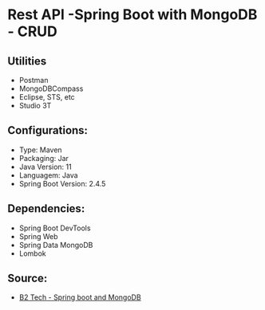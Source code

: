 # Rest API -Spring Boot with MongoDB - CRUD


## Utilities
<ul>
  <li>Postman</li>
  <li>MongoDBCompass</li>
  <li>Eclipse, STS, etc</li>
  <li>Studio 3T</li>
</ul>

## Configurations:

<ul>
  <li>Type: Maven</li>
  <li>Packaging: Jar</li>
  <li>Java Version: 11</li>
  <li>Languagem: Java</li>
  <li>Spring Boot Version: 2.4.5</li>
 </ul>


## Dependencies:

<ul>
  <li>Spring Boot DevTools </li>
  <li>Spring Web</li>
  <li>Spring Data MongoDB</li>
  <li>Lombok</li>
</ul>

## Source:

<ul>
  <li><a href="https://www.youtube.com/watch?v=WUMIplH9_NE&list=PLA7e3zmT6XQUjrwAoOHvNu80Axuf-3jft">B2 Tech - Spring boot and MongoDB</a></li>
</ul>

